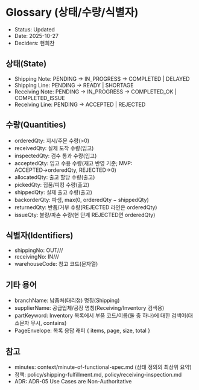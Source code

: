 # Glossary (상태/수량/식별자)

- Status: Updated
- Date: 2025-10-27
- Deciders: 현희찬

## 상태(State)
- Shipping Note: PENDING → IN_PROGRESS → COMPLETED | DELAYED
- Shipping Line: PENDING → READY | SHORTAGE
- Receiving Note: PENDING → IN_PROGRESS → COMPLETED_OK | COMPLETED_ISSUE
- Receiving Line: PENDING → ACCEPTED | REJECTED

## 수량(Quantities)
- orderedQty: 지시/주문 수량(>0)
- receivedQty: 실제 도착 수량(입고)
- inspectedQty: 검수 통과 수량(입고)
- acceptedQty: 입고 수용 수량(재고 반영 기준; MVP: ACCEPTED→orderedQty, REJECTED→0)
- allocatedQty: 출고 할당 수량(출고)
- pickedQty: 집품/피킹 수량(출고)
- shippedQty: 실제 출고 수량(출고)
- backorderQty: 파생, max(0, orderedQty − shippedQty)
- returnedQty: 반품/거부 수량(REJECTED 라인은 orderedQty)
- issueQty: 불량/파손 수량(현 단계 REJECTED면 orderedQty)

## 식별자(Identifiers)
- shippingNo: OUT/<warehouse>/<yyyymmdd>/<seq>
- receivingNo: IN/<warehouse>/<yyyymmdd>/<seq>
- warehouseCode: 창고 코드(문자열)

## 기타 용어
- branchName: 납품처(대리점) 명칭(Shipping)
- supplierName: 공급업체/공장 명칭(Receiving/Inventory 검색용)
- partKeyword: Inventory 목록에서 부품 코드/이름(둘 중 하나)에 대한 검색어(대소문자 무시, contains)
- PageEnvelope: 목록 응답 래퍼 { items, page, size, total }

## 참고
- minutes: context/minute-of-functional-spec.md (상태 정의의 최상위 요약)
- 정책: policy/shipping-fulfillment.md, policy/receiving-inspection.md
- ADR: ADR-05 Use Cases are Non-Authoritative
